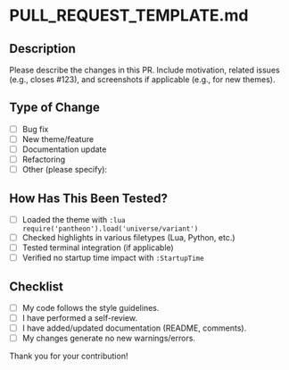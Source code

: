 # PULL_REQUEST_TEMPLATE.md

## Description
Please describe the changes in this PR. Include motivation, related issues (e.g., closes #123), and screenshots if applicable (e.g., for new themes).

## Type of Change
- [ ] Bug fix
- [ ] New theme/feature
- [ ] Documentation update
- [ ] Refactoring
- [ ] Other (please specify):

## How Has This Been Tested?
- [ ] Loaded the theme with `:lua require('pantheon').load('universe/variant')`
- [ ] Checked highlights in various filetypes (Lua, Python, etc.)
- [ ] Tested terminal integration (if applicable)
- [ ] Verified no startup time impact with `:StartupTime`

## Checklist
- [ ] My code follows the style guidelines.
- [ ] I have performed a self-review.
- [ ] I have added/updated documentation (README, comments).
- [ ] My changes generate no new warnings/errors.

Thank you for your contribution!
